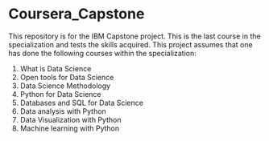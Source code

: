 # Coursera_Capstone
This repository is for the IBM Capstone project. This is the last course in the specialization and tests the skills acquired. 
This project assumes that one has done the following courses within the specialization:
 1. What is Data Science
 2. Open tools for Data Science
 3. Data Science Methodology
 4. Python for Data Science
 5. Databases and SQL for Data Science
 6. Data analysis with Python
 7. Data Visualization with Python
 8. Machine learning with Python
 
